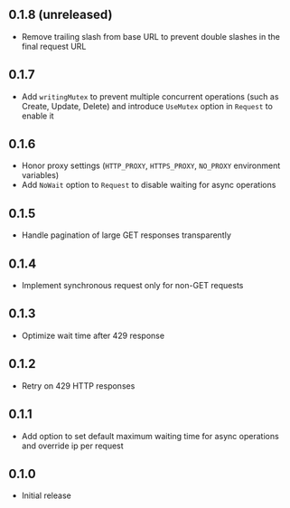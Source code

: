 ## 0.1.8 (unreleased)

- Remove trailing slash from base URL to prevent double slashes in the final request URL

## 0.1.7

- Add `writingMutex` to prevent multiple concurrent operations (such as Create, Update, Delete) and introduce `UseMutex` option in `Request` to enable it

## 0.1.6

- Honor proxy settings (`HTTP_PROXY`, `HTTPS_PROXY`, `NO_PROXY` environment variables)
- Add `NoWait` option to `Request` to disable waiting for async operations

## 0.1.5

- Handle pagination of large GET responses transparently

## 0.1.4

- Implement synchronous request only for non-GET requests

## 0.1.3

- Optimize wait time after 429 response

## 0.1.2

- Retry on 429 HTTP responses

## 0.1.1

- Add option to set default maximum waiting time for async operations and override ip per request

## 0.1.0

- Initial release
